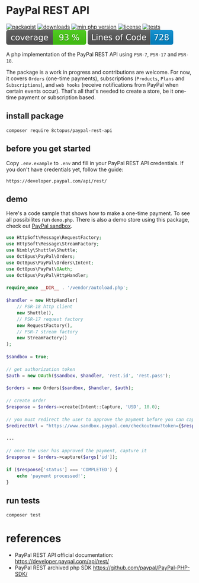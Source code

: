 # PayPal REST API

[![packagist](http://poser.pugx.org/8ctopus/paypal-rest-api/v)](https://packagist.org/packages/8ctopus/paypal-rest-api)
[![downloads](http://poser.pugx.org/8ctopus/paypal-rest-api/downloads)](https://packagist.org/packages/8ctopus/paypal-rest-api)
[![min php version](http://poser.pugx.org/8ctopus/paypal-rest-api/require/php)](https://packagist.org/packages/8ctopus/paypal-rest-api)
[![license](http://poser.pugx.org/8ctopus/paypal-rest-api/license)](https://packagist.org/packages/8ctopus/paypal-rest-api)
[![tests](https://github.com/8ctopus/paypal-rest-api/actions/workflows/tests.yml/badge.svg)](https://github.com/8ctopus/paypal-rest-api/actions/workflows/tests.yml)
![code coverage badge](https://raw.githubusercontent.com/8ctopus/paypal-rest-api/image-data/coverage.svg)
![lines of code](https://raw.githubusercontent.com/8ctopus/paypal-rest-api/image-data/lines.svg)

A php implementation of the PayPal REST API using `PSR-7`, `PSR-17` and `PSR-18`.

The package is a work in progress and contributions are welcome. For now, it covers `Orders` (one-time payments), subscriptions (`Products`, `Plans` and `Subscriptions`), and `web hooks` (receive notifications from PayPal when certain events occur). That's all that's needed to create a store, be it one-time payment or subscription based.

## install package

    composer require 8ctopus/paypal-rest-api

## before you get started

Copy `.env.example` to `.env` and fill in your PayPal REST API credentials. If you don't have credentials yet, follow the guide:

    https://developer.paypal.com/api/rest/

## demo

Here's a code sample that shows how to make a one-time payment. To see all possibilites run `demo.php`. There is also a demo store using this package, check out [PayPal sandbox](https://github.com/8ctopus/paypal-sandbox).

```php
use HttpSoft\Message\RequestFactory;
use HttpSoft\Message\StreamFactory;
use Nimbly\Shuttle\Shuttle;
use Oct8pus\PayPal\Orders;
use Oct8pus\PayPal\Orders\Intent;
use Oct8pus\PayPal\OAuth;
use Oct8pus\PayPal\HttpHandler;

require_once __DIR__ . '/vendor/autoload.php';

$handler = new HttpHandler(
    // PSR-18 http client
    new Shuttle(),
    // PSR-17 request factory
    new RequestFactory(),
    // PSR-7 stream factory
    new StreamFactory()
);

$sandbox = true;

// get authorization token
$auth = new OAuth($sandbox, $handler, 'rest.id', 'rest.pass');

$orders = new Orders($sandbox, $handler, $auth);

// create order
$response = $orders->create(Intent::Capture, 'USD', 10.0);

// you must redirect the user to approve the payment before you can capture
$redirectUrl = "https://www.sandbox.paypal.com/checkoutnow?token={$response['id']}";

...

// once the user has approved the payment, capture it
$response = $orders->capture($args['id']);

if ($response['status'] === 'COMPLETED') {
    echo 'payment processed!';
}
```

## run tests

    composer test

# references

- PayPal REST API official documentation: https://developer.paypal.com/api/rest/
- PayPal REST archived php SDK https://github.com/paypal/PayPal-PHP-SDK/
